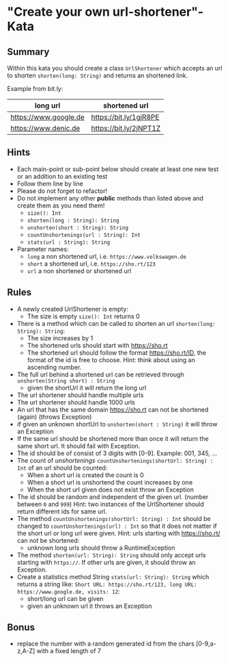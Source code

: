 # "Create your own url-shortener"-Kata

## Summary
Within this kata you should create a class `UrlShortener` which accepts an url to shorten `shorten(long: String)` and returns an shortened link.

Example from bit.ly:

|long url               |shortened url           |
|-----------------------|------------------------|
| https://www.google.de | https://bit.ly/1gjR8PE |
| https://www.denic.de  | https://bit.ly/2jNPT1Z |  


## Hints

- Each main-point or sub-point below should create at least one new test or an addition to an existing test
- Follow them line by line
- Please do not forget to refactor!
- Do not implement any other **public** methods than listed above and create them as you need them!
    - `size(): Int`
    - `shorten(long : String): String`
    - `unshorten(short : String): String`
    - `countUnshortenings(url : String): Int`
    - `stats(url : String): String`
- Parameter names:
    - `long` a non shortened url, i.e. `https://www.volkswagen.de`
    - `short` a shortened url, i.e. `https://sho.rt/123`
    - `url` a non shortened or shortened url

## Rules

- A newly created UrlShortener is empty:
    - The size is empty `size(): Int` returns 0
- There is a method which can be called to shorten an url `shorten(long: String): String`:
    - The size increases by 1
    - The shortened urls should start with https://sho.rt
    - The shortened url should follow the format https://sho.rt/ID, the format of the id is free to choose.
      Hint: think about using an ascending number.
- The full url behind a shortened url can be retrieved through `unshorten(String short) : String`
    - given the shortUrl it will return the long url
- The url shortener should handle multiple urls
- The url shortener should handle 1000 urls
- An url that has the same domain https://sho.rt can not be shortened (again) (throws Exception)
- if given an unknown shortUrl to `unshorten(short : String)` it will throw an Exception
- If the same url should be shortened more than once it will return the same short url. It should fail with Exception.
- The id should be of consist of 3 digits with [0-9]. Example: 001, 345, ...
- The count of _unshortenings_ `countUnshortenings(shortUrl: String) : Int` of an url should be counted:
    - When a short url is created the count is 0
    - When a short url is unshortend the count increases by one
    - When the short url given does not exist throw an Exception
- The id should be random and independent of the given url. (number between `0` and `999`)
  Hint: two instances of the UrlShortener should return different ids for same url.
- The method `countUnshortenings(shortUrl: String) : Int` should be changed to
  `countUnshortenings(url) : Int` so that it does not matter if the short url or long url were given.
  Hint: urls starting with https://sho.rt/ can not be shortened:
    - unknown long urls should throw a RuntimeException
- The method `shorten(url: String): String` should only accept urls starting with `https://`. If other urls are given, it should throw an Exception.
- Create a statistics method String `stats(url: String): String` which returns a string like:
  `Short URL: https://sho.rt/123, long URL: https://www.google.de, visits: 12`:
    - short/long url can be given
    - given an unknown url it throws an Exception

## Bonus

- replace the number with a random generated id from the chars [0-9,a-z,A-Z] with a fixed length of 7